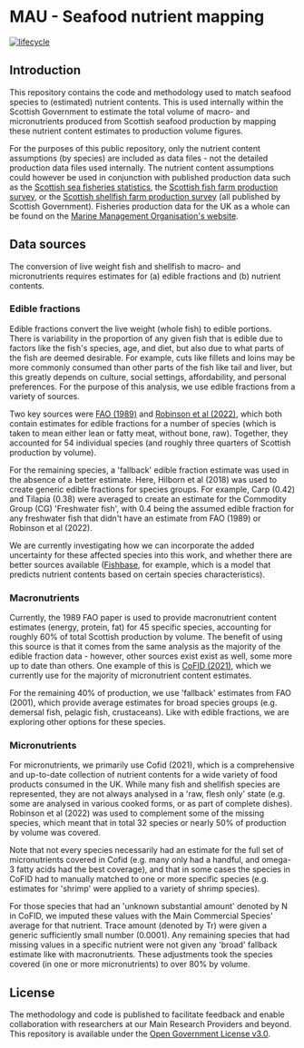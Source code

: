 # MAU - Seafood nutrient mapping

<!-- badges: start -->
[![lifecycle](https://img.shields.io/badge/lifecycle-experimental-orange.svg)](https://www.tidyverse.org/lifecycle/#experimental)
<!-- badges: end -->

## Introduction 
This repository contains the code and methodology used to match seafood species to (estimated) nutrient contents. This is used internally within the Scottish Government to estimate the total volume of macro- and micronutrients produced from Scottish seafood production by mapping these nutrient content estimates to production volume figures.

For the purposes of this public repository, only the nutrient content assumptions (by species) are included as data files - not the detailed production data files used internally. The nutrient content assumptions could however be used in conjunction with published production data such as the [Scottish sea fisheries statistics](https://www.gov.scot/collections/sea-fisheries-statistics/), the [Scottish fish farm production survey](https://www.gov.scot/collections/scottish-fish-farm-production-surveys/), or the [Scottish shellfish farm production survey](https://www.gov.scot/collections/scottish-shellfish-farm-production-surveys/) (all published by Scottish Government). Fisheries production data for the UK as a whole can be found on the [Marine Management Organisation's website](https://www.gov.uk/government/collections/uk-sea-fisheries-annual-statistics).

## Data sources
The conversion of live weight fish and shellfish to macro- and micronutrients requires estimates for (a) edible fractions and (b) nutrient contents.

### Edible fractions
Edible fractions convert the live weight (whole fish) to edible portions. There is variability in the proportion of any given fish that is edible due to factors like the fish's species, age, and diet, but also due to what parts of the fish are deemed desirable. For example, cuts like fillets and loins may be more commonly consumed than other parts of the fish like tail and liver, but this greatly depends on culture, social settings, affordability, and personal preferences. For the purpose of this analysis, we use edible fractions from a variety of sources.

Two key sources were [FAO (1989)](https://www.fao.org/3/T0219E/T0219E00.htm) and [Robinson et al (2022)](https://iopscience.iop.org/article/10.1088/1748-9326/aca490), which both contain estimates for edible fractions for a number of species (which is taken to mean either lean or fatty meat, without bone, raw). Together, they accounted for 54 individual species (and roughly three quarters of Scottish production by volume).

For the remaining species, a 'fallback' edible fraction estimate was used in the absence of a better estimate. Here, Hilborn et al (2018) was used to create generic edible fractions for species groups. For example, Carp (0.42) and Tilapia (0.38) were averaged to create an estimate for the Commodity Group (CG) 'Freshwater fish', with 0.4 being the assumed edible fraction for any freshwater fish that didn't have an estimate from FAO (1989) or Robinson et al (2022).

We are currently investigating how we can incorporate the added uncertainty for these affected species into this work, and whether there are better sources available ([Fishbase](https://github.com/mamacneil/NutrientFishbase), for example, which is a model that predicts nutrient contents based on certain species characteristics).

### Macronutrients
Currently, the 1989 FAO paper is used to provide macronutrient content estimates (energy, protein, fat) for 45 specific species, accounting for roughly 60% of total Scottish production by volume. The benefit of using this source is that it comes from the same analysis as the majority of the edible fraction data - however, other sources exist exist as well, some more up to date than others. One example of this is [CoFID (2021)](https://www.gov.uk/government/publications/composition-of-foods-integrated-dataset-cofid), which we currently use for the majority of micronutrient content estimates.

For the remaining 40% of production, we use 'fallback' estimates from FAO (2001), which provide average estimates for broad species groups (e.g. demersal fish, pelagic fish, crustaceans). Like with edible fractions, we are exploring other options for these species.

### Micronutrients
For micronutrients, we primarily use Cofid (2021), which is a comprehensive and up-to-date collection of nutrient contents for a wide variety of food products consumed in the UK. While many fish and shellfish species are represented, they are not always analysed in a 'raw, flesh only' state (e.g. some are analysed in various cooked forms, or as part of complete dishes). Robinson et al (2022) was used to complement some of the missing species, which meant that in total 32 species or nearly 50% of production by volume was covered.

Note that not every species necessarily had an estimate for the full set of micronutrients covered in Cofid (e.g. many only had a handful, and omega-3 fatty acids had the best coverage), and that in some cases the species in CoFID had to manually matched to one or more specific species (e.g. estimates for 'shrimp' were applied to a variety of shrimp species).

For those species that had an 'unknown substantial amount' denoted by N in CoFID, we imputed these values with the Main Commercial Species' average for that nutrient. Trace amount (denoted by Tr) were given a generic sufficiently small number (0.0001). Any remaining species that had missing values in a specific nutrient were not given any 'broad' fallback estimate like with macronutrients. These adjustments took the species covered (in one or more micronutrients) to over 80% by volume.

## License

The methodology and code is published to facilitate feedback and enable collaboration with researchers at our Main Research Providers and beyond. This repository is available under the [Open Government License v3.0](https://www.nationalarchives.gov.uk/doc/open-government-licence/version/3/).